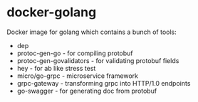 # docker-golang
Docker image for golang which contains a bunch of tools:

* dep
* protoc-gen-go - for compiling protobuf
* protoc-gen-govalidators - for validating protobuf fields
* hey - for ab like stress test
* micro/go-grpc - microservice framework
* grpc-gateway - transforming grpc into HTTP/1.0 endpoints
* go-swagger - for generating doc from protobuf
